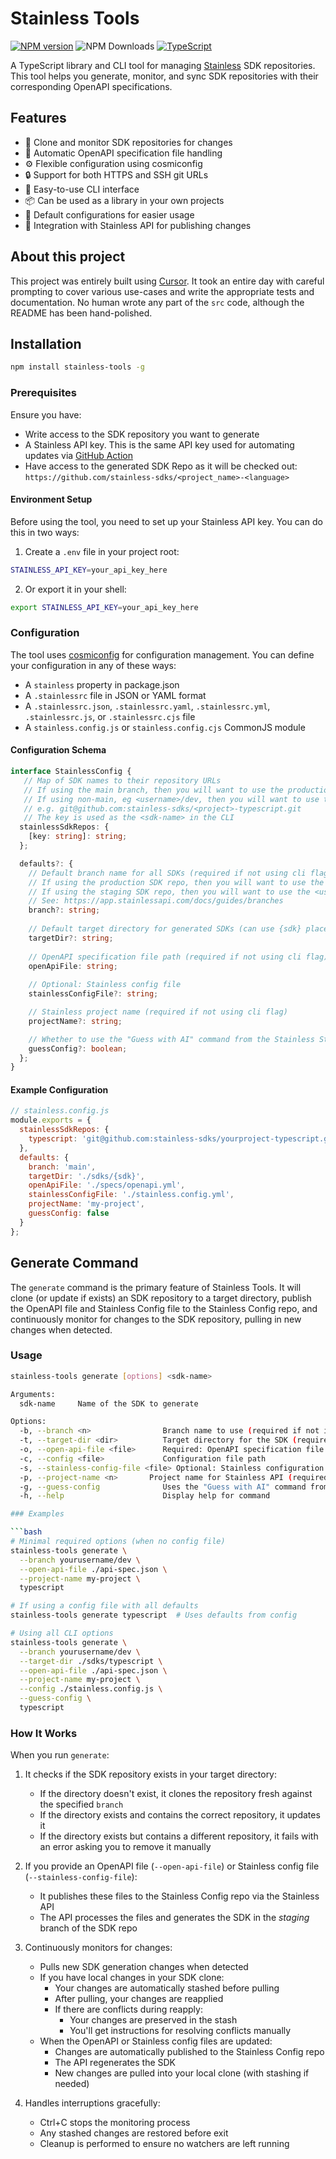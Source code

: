 # Stainless Tools

[![NPM version](https://img.shields.io/npm/v/stainless-tools.svg?style=flat-square)](https://www.npmjs.com/package/stainless-tools)
![NPM Downloads](https://img.shields.io/npm/dm/stainless-tools)
[![TypeScript](https://img.shields.io/badge/%3C%2F%3E-TypeScript-%230074c1.svg)](http://www.typescriptlang.org/)

A TypeScript library and CLI tool for managing [Stainless](https://www.stainless.com/) SDK repositories. This tool helps you generate, monitor, and sync SDK repositories with their corresponding OpenAPI specifications.

## Features

- 🔄 Clone and monitor SDK repositories for changes
- 📄 Automatic OpenAPI specification file handling
- ⚙️ Flexible configuration using cosmiconfig
- 🔒 Support for both HTTPS and SSH git URLs
- 🚀 Easy-to-use CLI interface
- 📦 Can be used as a library in your own projects
- 🎯 Default configurations for easier usage
- 🔑 Integration with Stainless API for publishing changes

## About this project

This project was entirely built using [Cursor](https://www.cursor.com/). It took an entire day with careful prompting to cover various use-cases and write the appropriate tests and documentation. No human wrote any part of the `src` code, although the README has been hand-polished.

## Installation

```bash
npm install stainless-tools -g
```

### Prerequisites

Ensure you have:
- Write access to the SDK repository you want to generate
- A Stainless API key. This is the same API key used for automating updates via [GitHub Action](https://app.stainlessapi.com/docs/guides/automate-updates#option-1-github-action-recommended)
- Have access to the generated SDK Repo as it will be checked out: `https://github.com/stainless-sdks/<project_name>-<language>`

#### Environment Setup

Before using the tool, you need to set up your Stainless API key. You can do this in two ways:

1. Create a `.env` file in your project root:
```bash
STAINLESS_API_KEY=your_api_key_here
```

2. Or export it in your shell:
```bash
export STAINLESS_API_KEY=your_api_key_here
```

### Configuration

The tool uses [cosmiconfig](https://github.com/davidtheclark/cosmiconfig) for configuration management. You can define your configuration in any of these ways:

- A `stainless` property in package.json
- A `.stainlessrc` file in JSON or YAML format
- A `.stainlessrc.json`, `.stainlessrc.yaml`, `.stainlessrc.yml`, `.stainlessrc.js`, or `.stainlessrc.cjs` file
- A `stainless.config.js` or `stainless.config.cjs` CommonJS module

#### Configuration Schema

```typescript
interface StainlessConfig {
   // Map of SDK names to their repository URLs
   // If using the main branch, then you will want to use the production SDK repo
   // If using non-main, eg <username>/dev, then you will want to use the staging SDK repo
   // e.g. git@github.com:stainless-sdks/<project>-typescript.git
   // The key is used as the <sdk-name> in the CLI
  stainlessSdkRepos: {
    [key: string]: string;
  };

  defaults?: {
    // Default branch name for all SDKs (required if not using cli flag)
    // If using the production SDK repo, then you will want to use the main branch
    // If using the staging SDK repo, then you will want to use the <username>/dev branch
    // See: https://app.stainlessapi.com/docs/guides/branches
    branch?: string;
    
    // Default target directory for generated SDKs (can use {sdk} placeholder; required if not using cli flag) 
    targetDir?: string;
    
    // OpenAPI specification file path (required if not using cli flag)
    openApiFile: string;
    
    // Optional: Stainless config file
    stainlessConfigFile?: string;

    // Stainless project name (required if not using cli flag)
    projectName?: string;

    // Whether to use the "Guess with AI" command from the Stainless Studio for the Stainless Config
    guessConfig?: boolean;
  };
}
```

#### Example Configuration

```javascript
// stainless.config.js
module.exports = {
  stainlessSdkRepos: {
    typescript: 'git@github.com:stainless-sdks/yourproject-typescript.git',
  },
  defaults: {
    branch: 'main',
    targetDir: './sdks/{sdk}',
    openApiFile: './specs/openapi.yml',
    stainlessConfigFile: './stainless.config.yml',
    projectName: 'my-project',
    guessConfig: false
  }
};
```

## Generate Command

The `generate` command is the primary feature of Stainless Tools. It will clone (or update if exists) an SDK repository to a target directory, publish the OpenAPI file and Stainless Config file to the Stainless Config repo, and continuously monitor for changes to the SDK repository, pulling in new changes when detected.

### Usage

```bash
stainless-tools generate [options] <sdk-name>

Arguments:
  sdk-name     Name of the SDK to generate

Options:
  -b, --branch <n>                Branch name to use (required if not in config)
  -t, --target-dir <dir>          Target directory for the SDK (required if not in config)
  -o, --open-api-file <file>      Required: OpenAPI specification file
  -c, --config <file>             Configuration file path
  -s, --stainless-config-file <file> Optional: Stainless configuration file
  -p, --project-name <n>       Project name for Stainless API (required when using --open-api-file)
  -g, --guess-config              Uses the "Guess with AI" command from the Stainless Studio for the Stainless Config if enabled
  -h, --help                      Display help for command

### Examples

```bash
# Minimal required options (when no config file)
stainless-tools generate \
  --branch yourusername/dev \
  --open-api-file ./api-spec.json \
  --project-name my-project \
  typescript

# If using a config file with all defaults
stainless-tools generate typescript  # Uses defaults from config

# Using all CLI options
stainless-tools generate \
  --branch yourusername/dev \
  --target-dir ./sdks/typescript \
  --open-api-file ./api-spec.json \
  --project-name my-project \
  --config ./stainless.config.js \
  --guess-config \
  typescript
```

### How It Works

When you run `generate`:
1. It checks if the SDK repository exists in your target directory:
   - If the directory doesn't exist, it clones the repository fresh against the specified `branch`
   - If the directory exists and contains the correct repository, it updates it
   - If the directory exists but contains a different repository, it fails with an error asking you to remove it manually

2. If you provide an OpenAPI file (`--open-api-file`) or Stainless config file (`--stainless-config-file`):
   - It publishes these files to the Stainless Config repo via the Stainless API
   - The API processes the files and generates the SDK in the *staging* branch of the SDK repo

3. Continuously monitors for changes:
   - Pulls new SDK generation changes when detected
   - If you have local changes in your SDK clone:
     - Your changes are automatically stashed before pulling
     - After pulling, your changes are reapplied
     - If there are conflicts during reapply:
       - Your changes are preserved in the stash
       - You'll get instructions for resolving conflicts manually
   - When the OpenAPI or Stainless config files are updated:
     - Changes are automatically published to the Stainless Config repo
     - The API regenerates the SDK
     - New changes are pulled into your local clone (with stashing if needed)

4. Handles interruptions gracefully:
   - Ctrl+C stops the monitoring process
   - Any stashed changes are restored before exit
   - Cleanup is performed to ensure no watchers are left running
